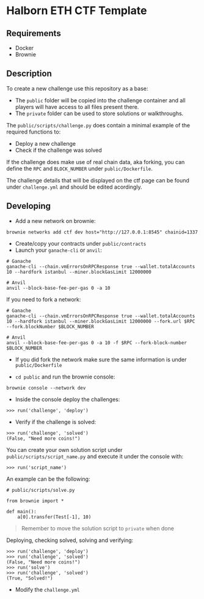 # Halborn ETH CTF Template

## Requirements

- Docker
- Brownie

## Description

To create a new challenge use this repository as a base:

- The `public` folder will be copied into the challenge container and all players will have access to all files present there.
- The `private` folder can be used to store solutions or walkthroughs.


The `public/scripts/challenge.py` does contain a minimal example of the required functions to:

- Deploy a new challenge
- Check if the challenge was solved


If the challenge does make use of real chain data, aka forking, you can define the `RPC` and `BLOCK_NUMBER` under `public/Dockerfile`.

The challenge details that will be displayed on the ctf page can be found under `challenge.yml` and should be edited acordingly.


## Developing

- Add a new network on brownie:

```
brownie networks add ctf dev host="http://127.0.0.1:8545" chainid=1337
```

- Create/copy your contracts under `public/contracts`
- Launch your `ganache-cli` or `anvil`:


```
# Ganache
ganache-cli --chain.vmErrorsOnRPCResponse true --wallet.totalAccounts 10 --hardfork istanbul --miner.blockGasLimit 12000000

# Anvil
anvil --block-base-fee-per-gas 0 -a 10
```

If you need to fork a network:

```
# Ganache
ganache-cli --chain.vmErrorsOnRPCResponse true --wallet.totalAccounts 10 --hardfork istanbul --miner.blockGasLimit 12000000 --fork.url $RPC --fork.blockNumber $BLOCK_NUMBER

# Anvil
anvil --block-base-fee-per-gas 0 -a 10 -f $RPC --fork-block-number $BLOCK_NUMBER
```

- If you did fork the network make sure the same information is under `public/Dockerfile`


- `cd public` and run the brownie console:

```
brownie console --network dev
```

- Inside the console deploy the challenges:

```
>>> run('challenge', 'deploy')
```

- Verify if the challenge is solved:

```
>>> run('challenge', 'solved')
(False, "Need more coins!")
```

You can create your own solution script under `public/scripts/script_name.py` and execute it under the console with:

```
>>> run('script_name')
```

An example can be the following:

```
# public/scripts/solve.py

from brownie import *

def main():
    a[0].transfer(Test[-1], 10)
```

> Remember to move the solution script to `private` when done


Deploying, checking solved, solving and verifying:

```
>>> run('challenge', 'deploy')
>>> run('challenge', 'solved')
(False, "Need more coins!")
>>> run('solve')
>>> run('challenge', 'solved')
(True, "Solved!")
```

- Modify the `challenge.yml`
